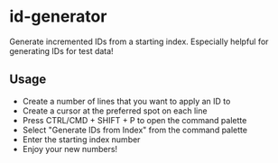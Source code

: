 # id-generator

Generate incremented IDs from a starting index. Especially helpful for generating IDs for test data!

## Usage
- Create a number of lines that you want to apply an ID to
- Create a cursor at the preferred spot on each line
- Press CTRL/CMD + SHIFT + P to open the command palette
- Select "Generate IDs from Index" from the command palette
- Enter the starting index number
- Enjoy your new numbers!
